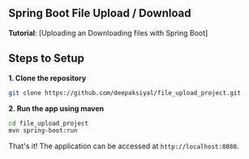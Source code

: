 ## Spring Boot File Upload / Download 

**Tutorial**: [Uploading an Downloading files with Spring Boot]

## Steps to Setup

**1. Clone the repository** 

```bash
git clone https://github.com/deepaksiyal/file_upload_project.git
```

**2. Run the app using maven**

```bash
cd file_upload_project
mvn spring-boot:run
```

That's it! The application can be accessed at `http://localhost:8080`.


